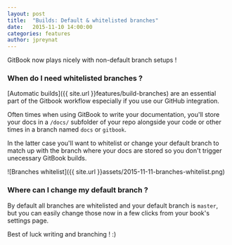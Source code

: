 ```yaml
---
layout: post
title:  "Builds: Default & whitelisted branches"
date:   2015-11-10 14:00:00
categories: features
author: jpreynat
---
```


GitBook now plays nicely with non-default branch setups !

<!-- more -->

### When do I need whitelisted branches ?

[Automatic builds]({{ site.url }}features/build-branches) are an essential part of the Gitbook workflow especially if you use our GitHub integration.

Often times when using GitBook to write your documentation, you'll store your docs in a `/docs/` subfolder of your repo alongside your code or other times in a branch named `docs` or `gitbook`.

In the latter case you'll want to whitelist or change your default branch to match up with the branch where your docs are stored so you don't trigger unecessary GitBook builds.

![Branches whitelist]({{ site.url }}assets/2015-11-11-branches-whitelist.png)

### Where can I change my default branch ?

By default all branches are whitelisted and your default branch is `master`, but you can easily change those now in a few clicks from your book's settings page.

Best of luck writing and branching ! :)
